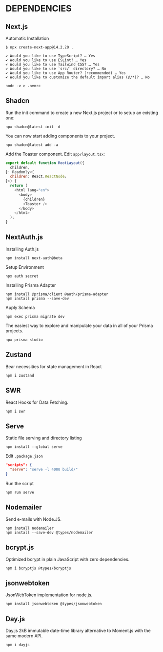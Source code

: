 # DEPENDENCIES

## Next.js

Automatic Installation

```shell
$ npx create-next-app@14.2.20 .

✔ Would you like to use TypeScript? … Yes
✔ Would you like to use ESLint? … Yes
✔ Would you like to use Tailwind CSS? … Yes
✔ Would you like to use `src/` directory? … No
✔ Would you like to use App Router? (recommended) … Yes
✔ Would you like to customize the default import alias (@/*)? … No
```

```shell
node -v > .nvmrc
```

## Shadcn

Run the init command to create a new Next.js project or to setup an existing one:

```shell
npx shadcn@latest init -d
```

You can now start adding components to your project.

```shell
npx shadcn@latest add -a
```

Add the Toaster component. Edit `app/layout.tsx`:

```javascript
export default function RootLayout({
  children,
}: Readonly<{
  children: React.ReactNode;
}>) {
  return (
    <html lang="en">
      <body>
        {children}
        <Toaster />
      </body>
    </html>
  );
}
```

## NextAuth.js

Installing Auth.js

```shell
npm install next-auth@beta
```

Setup Environment

```shell
npx auth secret
```

Installing Prisma Adapter

```shell
npm install @prisma/client @auth/prisma-adapter
npm install prisma --save-dev
```

Apply Schema

```shell
npm exec prisma migrate dev
```

The easiest way to explore and manipulate your data in all of your Prisma projects.

```shell
npx prisma studio
```

## Zustand

Bear necessities for state management in React

```shell
npm i zustand
```

## SWR

React Hooks for Data Fetching.

```shell
npm i swr
```

## Serve

Static file serving and directory listing

```shell
npm install --global serve
```

Edit `.package.json`

```json
"scripts": {
  "serve": "serve -l 4000 build/"
}
```

Run the script

```shell
npm run serve
```

## Nodemailer

Send e-mails with Node.JS.

```shell
npm install nodemailer
npm install --save-dev @types/nodemailer
```

## bcrypt.js

Optimized bcrypt in plain JavaScript with zero dependencies.

```shell
npm i bcryptjs @types/bcryptjs
```

## jsonwebtoken

JsonWebToken implementation for node.js.

```shell
npm install jsonwebtoken @types/jsonwebtoken
```

## Day.js

Day.js 2kB immutable date-time library alternative to Moment.js with the same modern API.

```shell
npm i dayjs
```
